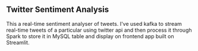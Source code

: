## Twitter Sentiment Analysis
This a real-time sentiment analyser of tweets. I've used kafka to stream real-time tweets of a particular using twitter api and then process it through Spark to store it in MySQL table and display on frontend app built on Streamlit.

